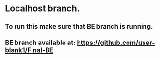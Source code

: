 # Localhost branch.

## To run this make sure that BE branch is running.

## BE branch available at: https://github.com/user-blank1/Final-BE
